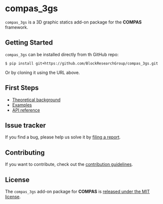 # compas_3gs

``compas_3gs`` is a 3D graphic statics add-on package for the **COMPAS** framework.


## Getting Started

``compas_3gs`` can be installed directly from th GitHub repo:

    $ pip install git+https://github.com/BlockResearchGroup/compas_3gs.git

Or by cloning it using the URL above.


## First Steps

* [Theoretical background](https://compas-dev.github.io/compas_3gs/theoretical_background.html)
* [Examples](https://compas-dev.github.io/compas_3gs/examples.html)
* [API reference](https://compas-dev.github.io/compas_3gs/api_reference.html)


## Issue tracker

If you find a bug, please help us solve it by [filing a report](https://github.com/BlockResearchGroup/compas_3gs/issues).


## Contributing

If you want to contribute, check out the [contribution guidelines](https://blockresearchgroup.github.io/compas_3gs/contribution.html).


## License

The ``compas_3gs`` add-on package for **COMPAS** is [released under the MIT license](https://compas-dev.github.io/main/license.html).
